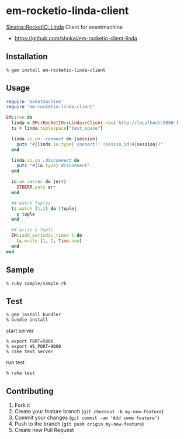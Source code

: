 em-rocketio-linda-client
========================
[Sinatra::RocketIO::Linda](https://github.com/shokai/sinatra-rocketio-linda) Client for eventmachine

* https://github.com/shokai/em-rocketio-client-linda


Installation
------------

    % gem install em-rocketio-linda-client

Usage
-----

```ruby
require 'eventmachine'
require 'em-rocketio-linda-client'

EM::run do
  linda = EM::RocketIO::Linda::Client.new('http://localhost:5000')
  ts = linda.tuplespace["test_space"]

  linda.io.on :connect do |session|
    puts "#{linda.io.type} connect!! (sessin_id:#{session})"
  end

  linda.io.on :disconnect do
    puts "#{io.type} disconnect"
  end

  io.on :error do |err|
    STDERR.puts err
  end

  ## watch Tuples
  ts.watch [1,2] do |tuple|
    p tuple
  end

  ## write a Tuple
  EM::add_periodic_timer 1 do
    ts.write [1, 2, Time.now]
  end
end
```


Sample
------

    % ruby sample/sample.rb


Test
----

    % gem install bundler
    % bundle install

start server

    % export PORT=5000
    % export WS_PORT=9000
    % rake test_server

run test

    % rake test


Contributing
------------
1. Fork it
2. Create your feature branch (`git checkout -b my-new-feature`)
3. Commit your changes (`git commit -am 'Add some feature'`)
4. Push to the branch (`git push origin my-new-feature`)
5. Create new Pull Request

